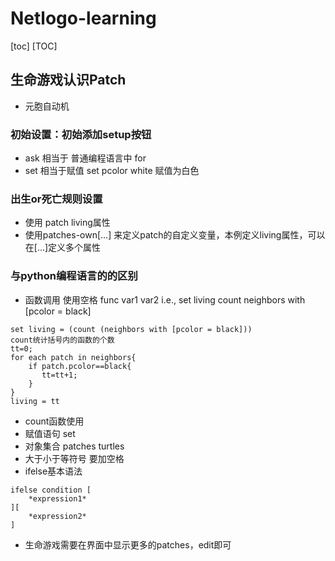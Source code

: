 # Netlogo-learning

[toc]
[TOC]

## 生命游戏认识Patch
- 元胞自动机

### 初始设置：初始添加setup按钮
- ask 相当于 普通编程语言中 for
- set 相当于赋值
 set pcolor white 赋值为白色
 
### 出生or死亡规则设置
- 使用 patch living属性
- 使用patches-own[…] 来定义patch的自定义变量，本例定义living属性，可以在[...]定义多个属性

### 与python编程语言的的区别
- 函数调用 使用空格 func var1 var2
i.e., set living count neighbors with [pcolor = black]
```
set living = (count (neighbors with [pcolor = black]))
count统计括号内的函数的个数
tt=0;
for each patch in neighbors{
    if patch.pcolor==black{
       tt=tt+1;
    }
}
living = tt
```
- count函数使用
- 赋值语句 set 
- 对象集合 patches turtles
- 大于小于等符号 要加空格
- ifelse基本语法

```
ifelse condition [
    *expression1*
][
    *expression2*
]
```
- 生命游戏需要在界面中显示更多的patches，edit即可
